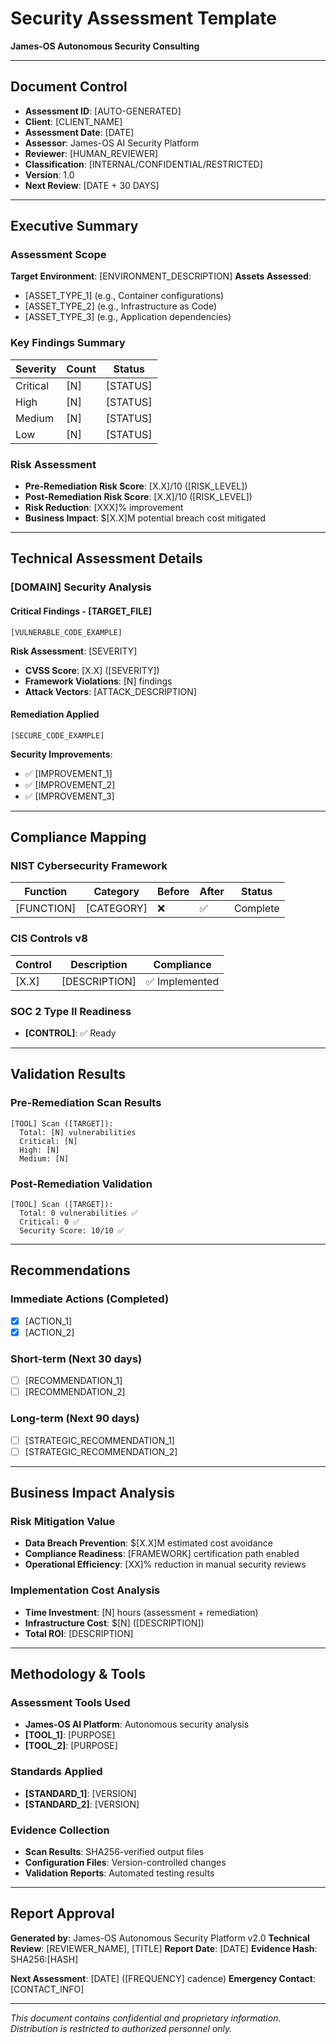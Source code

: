 # Security Assessment Template
**James-OS Autonomous Security Consulting**

---

## Document Control
- **Assessment ID**: [AUTO-GENERATED]
- **Client**: [CLIENT_NAME]
- **Assessment Date**: [DATE]
- **Assessor**: James-OS AI Security Platform
- **Reviewer**: [HUMAN_REVIEWER]
- **Classification**: [INTERNAL/CONFIDENTIAL/RESTRICTED]
- **Version**: 1.0
- **Next Review**: [DATE + 30 DAYS]

---

## Executive Summary

### Assessment Scope
**Target Environment**: [ENVIRONMENT_DESCRIPTION]
**Assets Assessed**:
- [ASSET_TYPE_1] (e.g., Container configurations)
- [ASSET_TYPE_2] (e.g., Infrastructure as Code)
- [ASSET_TYPE_3] (e.g., Application dependencies)

### Key Findings Summary
| Severity | Count | Status |
|----------|-------|--------|
| Critical | [N] | [STATUS] |
| High | [N] | [STATUS] |
| Medium | [N] | [STATUS] |
| Low | [N] | [STATUS] |

### Risk Assessment
- **Pre-Remediation Risk Score**: [X.X]/10 ([RISK_LEVEL])
- **Post-Remediation Risk Score**: [X.X]/10 ([RISK_LEVEL])
- **Risk Reduction**: [XXX]% improvement
- **Business Impact**: $[X.X]M potential breach cost mitigated

---

## Technical Assessment Details

### [DOMAIN] Security Analysis

#### Critical Findings - [TARGET_FILE]
```[LANGUAGE]
[VULNERABLE_CODE_EXAMPLE]
```

**Risk Assessment**: [SEVERITY]
- **CVSS Score**: [X.X] ([SEVERITY])
- **Framework Violations**: [N] findings
- **Attack Vectors**: [ATTACK_DESCRIPTION]

#### Remediation Applied
```[LANGUAGE]
[SECURE_CODE_EXAMPLE]
```

**Security Improvements**:
- ✅ [IMPROVEMENT_1]
- ✅ [IMPROVEMENT_2]
- ✅ [IMPROVEMENT_3]

---

## Compliance Mapping

### NIST Cybersecurity Framework
| Function | Category | Before | After | Status |
|----------|----------|--------|-------|--------|
| [FUNCTION] | [CATEGORY] | ❌ | ✅ | Complete |

### CIS Controls v8
| Control | Description | Compliance |
|---------|-------------|------------|
| [X.X] | [DESCRIPTION] | ✅ Implemented |

### SOC 2 Type II Readiness
- **[CONTROL]**: ✅ Ready

---

## Validation Results

### Pre-Remediation Scan Results
```
[TOOL] Scan ([TARGET]):
  Total: [N] vulnerabilities
  Critical: [N]
  High: [N]
  Medium: [N]
```

### Post-Remediation Validation
```
[TOOL] Scan ([TARGET]):
  Total: 0 vulnerabilities ✅
  Critical: 0 ✅
  Security Score: 10/10 ✅
```

---

## Recommendations

### Immediate Actions (Completed)
- [x] [ACTION_1]
- [x] [ACTION_2]

### Short-term (Next 30 days)
- [ ] [RECOMMENDATION_1]
- [ ] [RECOMMENDATION_2]

### Long-term (Next 90 days)
- [ ] [STRATEGIC_RECOMMENDATION_1]
- [ ] [STRATEGIC_RECOMMENDATION_2]

---

## Business Impact Analysis

### Risk Mitigation Value
- **Data Breach Prevention**: $[X.X]M estimated cost avoidance
- **Compliance Readiness**: [FRAMEWORK] certification path enabled
- **Operational Efficiency**: [XX]% reduction in manual security reviews

### Implementation Cost Analysis
- **Time Investment**: [N] hours (assessment + remediation)
- **Infrastructure Cost**: $[N] ([DESCRIPTION])
- **Total ROI**: [DESCRIPTION]

---

## Methodology & Tools

### Assessment Tools Used
- **James-OS AI Platform**: Autonomous security analysis
- **[TOOL_1]**: [PURPOSE]
- **[TOOL_2]**: [PURPOSE]

### Standards Applied
- **[STANDARD_1]**: [VERSION]
- **[STANDARD_2]**: [VERSION]

### Evidence Collection
- **Scan Results**: SHA256-verified output files
- **Configuration Files**: Version-controlled changes
- **Validation Reports**: Automated testing results

---

## Report Approval

**Generated by**: James-OS Autonomous Security Platform v2.0
**Technical Review**: [REVIEWER_NAME], [TITLE]
**Report Date**: [DATE]
**Evidence Hash**: SHA256:[HASH]

**Next Assessment**: [DATE] ([FREQUENCY] cadence)
**Emergency Contact**: [CONTACT_INFO]

---

*This document contains confidential and proprietary information. Distribution is restricted to authorized personnel only.*